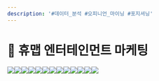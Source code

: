 ```yaml
---
description: '#데이터_분석 #오피니언_마이닝 #포지셔닝'
---
```


# 👥 휴맵 엔터테인먼트 마케팅

![](<../../../../../.gitbook/assets/Untitled (2).png>)![](<../../../../../.gitbook/assets/Untitled 1 (2).png>)![](<../../../../../.gitbook/assets/Untitled 2 (5).png>)![](<../../../../../.gitbook/assets/Untitled 3 (1).png>)![](<../../../../../.gitbook/assets/Untitled 4.png>)![](<../../../../../.gitbook/assets/Untitled 5 (3).png>)![](<../../../../../.gitbook/assets/Untitled 6 (18).png>)![](<../../../../../.gitbook/assets/Untitled 7 (18).png>)![](<../../../../../.gitbook/assets/Untitled 8 (18).png>)![](<../../../../../.gitbook/assets/Untitled 9 (18).png>)![](<../../../../../.gitbook/assets/Untitled 10 (18).png>)![](<../../../../../.gitbook/assets/Untitled 11 (18).png>)![](<../../../../../.gitbook/assets/Untitled 12 (17).png>)
